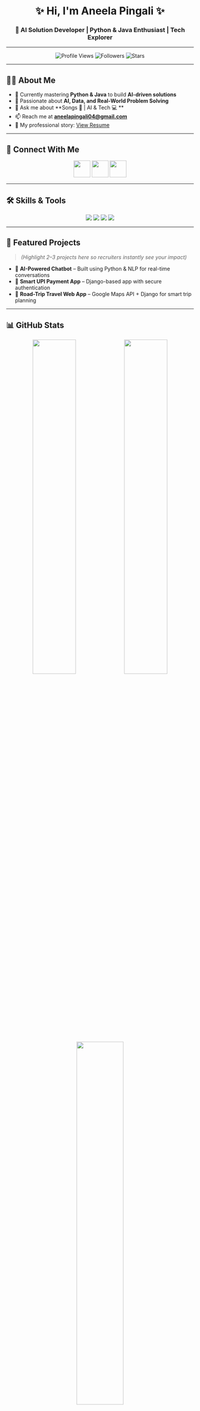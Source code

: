 <!-- Profile Header -->
<h1 align="center">✨ Hi, I'm Aneela Pingali ✨</h1>
<h3 align="center">🚀 AI Solution Developer | Python & Java Enthusiast | Tech Explorer</h3>

---

<p align="center">
  <img src="https://komarev.com/ghpvc/?username=aneela2004&label=Profile%20Views&color=blueviolet&style=for-the-badge" alt="Profile Views"/>
  <img src="https://img.shields.io/github/followers/aneela2004?style=for-the-badge&logo=github&label=Followers" alt="Followers"/>
  <img src="https://img.shields.io/github/stars/aneela2004?style=for-the-badge&logo=github&label=Stars" alt="Stars"/>
</p>

---

## 👩‍💻 About Me  
- 🌱 Currently mastering **Python & Java** to build **AI-driven solutions**  
- 🎯 Passionate about **AI, Data, and Real-World Problem Solving**  
- 💬 Ask me about **Songs 🎵 | AI & Tech 💻 **  
- 📫 Reach me at **aneelapingali04@gmail.com**  
- 📄 My professional story: [View Resume](https://drive.google.com/file/d/1SWbfW2DgPW7yOFhffjNjvbYOgEmMQ4T1/view?usp=drivesdk)  

---

## 🔗 Connect With Me  
<p align="center">
  <a href="mailto:aneelapingali04@gmail.com"><img src="https://img.icons8.com/color/48/000000/gmail-new.png" width="45"/></a>
  <a href="https://linkedin.com/in/YOUR-LINKEDIN"><img src="https://img.icons8.com/color/48/000000/linkedin.png" width="45"/></a>
  <a href="https://github.com/aneela2004"><img src="https://img.icons8.com/color/48/000000/github.png" width="45"/></a>
</p>

---

## 🛠️ Skills & Tools  
<p align="center">
  <img src="https://img.shields.io/badge/Python-3670A0?style=for-the-badge&logo=python&logoColor=yellow" />
  <img src="https://img.shields.io/badge/MySQL-005C84?style=for-the-badge&logo=mysql&logoColor=white" />
  <img src="https://img.shields.io/badge/HTML5-E34F26?style=for-the-badge&logo=html5&logoColor=white" />
  <img src="https://img.shields.io/badge/CSS3-1572B6?style=for-the-badge&logo=css3&logoColor=white" />
</p>

---

## 🚀 Featured Projects  
> *(Highlight 2–3 projects here so recruiters instantly see your impact)*  

- 🔹 **AI-Powered Chatbot** – Built using Python & NLP for real-time conversations  
- 🔹 **Smart UPI Payment App** – Django-based app with secure authentication  
- 🔹 **Road-Trip Travel Web App** – Google Maps API + Django for smart trip planning  

---

## 📊 GitHub Stats  

<p align="center">
  <img src="https://github-readme-stats.vercel.app/api?username=aneela2004&show_icons=true&theme=tokyonight&hide_border=true" width="48%" />
  <img src="https://github-readme-streak-stats-eight.vercel.app?user=aneela2004&theme=tokyonight&hide_border=true" width="48%" />
</p>



<p align="center">
  <img src="https://github-readme-stats.vercel.app/api/top-langs/?username=aneela2004&layout=compact&theme=tokyonight&hide_border=true" width="50%"/>
</p>

---

## 🏆 Achievements  
<p align="left"> <a href="https://github.com/ryo-ma/github-profile-trophy"><img src="https://github-profile-trophy.vercel.app/?username=aneela2004" alt="aneela2004" /></a> </p>

---

## 🌟 Quote I Believe In  
<p align="center">
  <i>"Code is like humor. When you have to explain it, it’s bad."</i>  
</p>

---

✨ *If you like my work, feel free to connect and collaborate!* ✨
